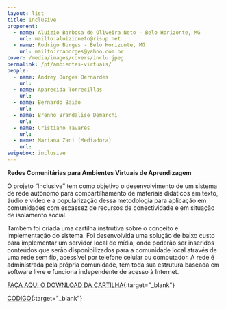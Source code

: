 ```yaml
---
layout: list
title: Inclusive
proponent:
  - name: Aluizio Barbosa de Oliveira Neto - Belo Horizonte, MG
    url: mailto:aluizioneto@risup.net
  - name: Rodrigo Borges - Belo Horizonte, MG
    url: mailto:rcaborges@yahoo.com.br
cover: /media/images/covers/inclu.jpeg
permalink: /pt/ambientes-virtuais/
people:
  - name: Andrey Borges Bernardes
    url: 
  - name: Aparecida Torrecillas
    url: 
  - name: Bernardo Baião
    url: 
  - name: Brenno Brandalise Demarchi
    url: 
  - name: Cristiano Tavares
    url: 
  - name: Mariana Zani (Mediadora)
    url: 
swipebox: inclusive
---
```


**Redes Comunitárias para Ambientes Virtuais de Aprendizagem**

O projeto “Inclusive” tem como objetivo o desenvolvimento de um sistema de rede autônomo para compartilhamento de materiais didáticos em texto, áudio e vídeo e a popularização dessa metodologia para aplicação em comunidades com escassez de recursos de conectividade e em situação de isolamento social. 
  
Também foi criada uma cartilha instrutiva sobre o conceito e implementação do sistema. Foi desenvolvida uma solução de baixo custo para implementar um servidor local de mídia, onde poderão ser inseridos conteúdos que serão disponibilizados para a comunidade local através de uma rede sem fio, acessível por telefone celular ou computador. A rede é administrada pela própria comunidade, tem toda sua estrutura baseada em software livre e funciona independente de acesso à Internet.


[FAÇA AQUI O DOWNLOAD DA CARTILHA](http://libreroom.org/inclusive/cartilha.pdf){:target="_blank"}
  
[CÓDIGO](http://libreroom.org/inclusive/code){:target="_blank"}